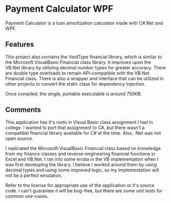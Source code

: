 # Payment Calculator WPF
Payment Calculator is a loan amoritzation calculator made with C#.Net and WPF.

## Features
This project also contains the VoidType financial library, which is similar to the Microsoft.VisualBasic.Financial class library. It improves upon the VB.Net library by utilizing decimal number types for greater accuracy. There are double type overloads to remain API-compatible with the VB.Net Financial class. There is also a wrapper and interface that can be utilized in other projects to convert the static class for dependency injection.

Once compiled, the single, portable executable is around 750KB.

## Comments
This application has it's roots in Visual Basic class assignment I had in college. I wanted to port that assignment to C#, but there wasn't a compatible financial library available for C# at the time. Also, .Net was not open source. 

I replicated the Microsoft.VisualBasic.Financial class based on knowledge from my finance classes and reverse-engineering financial functions in Excel and VB.Net. I ran into some errata in the VB implementation when I was first developing the library. I believe I worked around them by using decimal types and using some improved logic, so my implementation will not be a perfect emulation.

Refer to the license for appropriate use of the application or it's source code. I can't guarantee it will be bug-free, but there are some unit tests for common use-cases.
